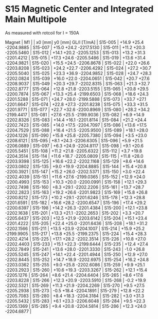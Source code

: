 S15 Magnetic Center and Integrated Main Multipole
=================================================

As measured with rotcoil for I = 150A

Magnet  |             M1               |
        | x0 [mm]  y0 [mm] GL/I [T/mA] |
S15-005 |   +14.9    +25.4 -2204.9885  |
S15-007 |   +15.0    +24.2 -2217.5130  |
S15-011 |   +11.2    +20.3 -2205.5460  |
S15-012 |   +14.1    +20.2 -2205.1253  |
S15-013 |   +13.2    +31.3 -2201.4212  |
S15-015 |   +17.3    +24.6 -2205.5486  |
S15-019 |   +13.6    +31.4 -2204.9821  |
S15-020 |   +15.5    +24.5 -2206.8678  |
S15-022 |   +22.0    +26.6 -2203.8208  |
S15-023 |   +24.2    +22.7 -2206.4292  |
S15-024 |   +27.2    +30.7 -2205.5040  |
S15-025 |   +23.3    +36.9 -2204.9852  |
S15-028 |   +24.7    +28.3 -2202.0824  |
S15-039 |   +16.0    +22.0 -2204.0651  |
S15-042 |   +20.7    +27.6 -2208.9037  |
S15-049 |   +20.3    +29.7 -2202.8315  |
S15-063 |   +21.3    +32.7 -2202.8777  |
S15-064 |   +12.8    +21.8 -2203.5155  |
S15-065 |   +20.8    +29.5 -2200.7874  |
S15-067 |   +13.3    +25.4 -2199.6503  |
S15-068 |   +18.6    +24.3 -2201.5288  |
S15-071 |   +24.7    +28.0 -2199.5888  |
S15-073 |   +33.7    +27.1 -2201.6647  |
S15-074 |   +22.8    +27.3 -2201.8238  |
S15-075 |   +33.3    +31.5 -2201.9771  |
S15-077 |   +22.7    +32.6 -2200.8969  |
S15-080 |   +28.2    +34.2 -2199.4417  |
S15-081 |   +27.6    +25.5 -2199.9036  |
S15-082 |    +6.9    +14.9 -2202.8326  |
S15-083 |   +14.4    +16.1 -2201.8114  |
S15-084 |   +21.2    +24.4 -2202.7423  |
S15-085 |   +14.0    +17.5 -2204.7097  |
S15-086 |   +13.6    +17.5 -2204.7529  |
S15-088 |   +16.4    +21.5 -2205.9500  |
S15-089 |   +18.1    +28.0 -2204.1226  |
S15-090 |   +15.8    +25.8 -2205.7380  |
S15-094 |    +3.5    +23.0 -2208.6121  |
S15-095 |    +8.1    +24.3 -2206.6305  |
S15-096 |    +5.9    +21.5 -2206.0889  |
S15-097 |    +6.3    +24.9 -2204.8117  |
S15-098 |    +9.1    +20.6 -2205.5451  |
S15-108 |   +11.2    +21.8 -2205.6322  |
S15-112 |    +3.7    +19.8 -2204.3514  |
S15-114 |   +11.6    +18.7 -2205.0809  |
S15-115 |   +11.8    +28.0 -2203.9398  |
S15-125 |   +16.6    +22.2 -2202.1168  |
S15-129 |    +8.6    +14.6 -2203.0802  |
S15-135 |    +9.0    +19.9 -2204.8885  |
S15-144 |   +15.4    +20.8 -2200.3921  |
S15-147 |   +15.2    +26.0 -2202.5371  |
S15-150 |    +3.0    +22.4 -2202.4039  |
S15-151 |   +11.6    +27.6 -2199.0365  |
S15-152 |   +12.9    +24.0 -2200.4993  |
S15-153 |   +10.3    +20.0 -2200.0991  |
S15-158 |   +12.1    +29.3 -2202.7498  |
S15-160 |    +8.3    +29.1 -2202.2206  |
S15-161 |   +13.7    +28.7 -2202.2823  |
S15-163 |   +19.2    +26.6 -2201.9823  |
S15-169 |   +15.8    +26.8 -2200.8212  |
S15-173 |   +10.2    +29.1 -2201.6246  |
S15-178 |   +12.3    +28.8 -2201.6591  |
S15-182 |   +16.6    +28.2 -2200.6547  |
S15-196 |   +17.4    +29.2 -2200.6397  |
S15-198 |   +14.2    +26.3 -2201.4384  |
S15-200 |   +12.1    +23.8 -2202.1638  |
S15-201 |   +13.3    +21.1 -2202.2653  |
S15-202 |    +3.3    +20.7 -2205.6437  |
S15-203 |   +12.5    +21.9 -2203.6142  |
S15-204 |   +15.1    +23.4 -2201.4222  |
S15-205 |   +22.4    +25.0 -2201.6436  |
S15-208 |   +18.1    +31.2 -2202.1566  |
S15-211 |   +13.5    +23.9 -2204.1007  |
S15-214 |   +15.9    +25.2 -2199.9905  |
S15-217 |   +13.8    +25.5 -2199.2375  |
S15-224 |   +15.4    +28.3 -2202.4214  |
S15-225 |   +17.1    +28.2 -2202.3514  |
S15-226 |   +10.8    +27.0 -2202.4403  |
S15-233 |   +15.1    +22.3 -2199.6444  |
S15-235 |   +12.4    +27.4 -2202.7849  |
S15-241 |   +13.6    +28.0 -2201.3330  |
S15-243 |    -1.0    +26.8 -2205.5245  |
S15-247 |   +14.1    +22.4 -2201.4944  |
S15-250 |   +12.9    +27.0 -2202.8445  |
S15-252 |   +14.7    +18.9 -2202.6975  |
S15-254 |   +16.2    +24.8 -2203.0362  |
S15-255 |    +9.0    +25.8 -2202.6086  |
S15-259 |    +9.9    +25.1 -2203.2923  |
S15-260 |   +10.6    +19.3 -2203.3267  |
S15-262 |   +12.1    +15.4 -2205.1276  |
S15-264 |    +8.6    +21.4 -2204.6404  |
S15-265 |    +8.6    +17.6 -2203.8228  |
S15-266 |   +12.3    +20.9 -2203.5910  |
S15-268 |    -0.2    +19.9 -2202.5321  |
S15-269 |   +11.3    +21.9 -2204.2269  |
S15-270 |    +9.5    +27.5 -2205.2938  |
S15-273 |    -0.5    +18.4 -2204.1891  |
S15-279 |   +12.8    +22.2 -2205.7083  |
S15-280 |    +8.4    +18.3 -2204.3184  |
S15-282 |    +3.0    +31.3 -2205.5432  |
S15-283 |    +6.1    +23.3 -2206.6048  |
S15-284 |    +9.5    +22.3 -2205.1369  |
S15-285 |    +9.4    +20.8 -2204.5814  |
S15-286 |   +12.3    +24.0 -2204.6877  |
